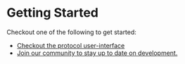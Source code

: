 # Getting Started

Checkout one of the following to get started:

* [Checkout the protocol user-interface](https://https/app.endao.finance)
* [Join our community to stay up to date on development.](https://discord.gg/2zYMwgKnWb)
